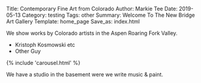 Title: Contemporary Fine Art from Colorado
Author: Markie Tee
Date: 2019-05-13
Category: testing
Tags: other
Summary: Welcome To The New Bridge Art Gallery
Template: home_page
Save_as: index.html

We show works by Colorado artists in the Aspen Roaring Fork Valley.

 * Kristoph Kosmowski etc
 * Other Guy

{% include 'carousel.html' %}


We have a studio in the basement were we write music & paint.
